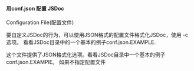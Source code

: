 #### 用conf.json 配置 JSDoc

Configuration File(配置文件)

要自定义JSDoc的行为，可以使用JSON格式的配置文件格式化JSDoc，使用 -c 选项。 看看JSDoc目录中的一个基本的例子conf.json.EXAMPLE.

这个文件提供了JSON格式化选项。看看JSDoc目录中一个基本的例子 conf.json.EXAMPlE。 如果不指定配置文件